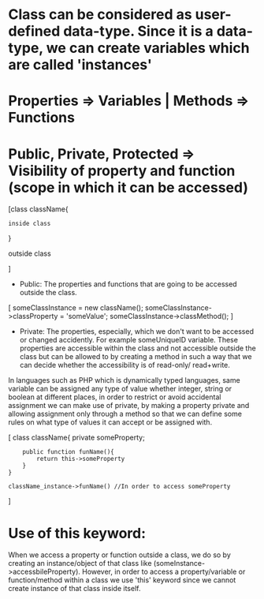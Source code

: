 # Class can be considered as user-defined data-type. Since it is a data-type, we can create variables which are called 'instances'

# Properties => Variables | Methods => Functions

# Public, Private, Protected => Visibility of property and function (scope in which it can be accessed)

[class className{

    inside class
}

outside class

]

* Public: The properties and functions that are going to be accessed outside the class.

[
someClassInstance = new className();
someClassInstance->classProperty = 'someValue';
someClassInstance->classMethod();
]

* Private:
The properties, especially, which we don't want to be accessed or changed accidently. For example someUniqueID variable. These properties are accessible within the class and not accessible outside the class but can be allowed to by creating a method in such a way that we can decide whether the accessibility is of read-only/ read+write.

In languages such as PHP which is dynamically typed languages, same variable can be assigned any type of value whether integer, string or boolean at different places, in order to restrict or avoid accidental assignment we can make use of private, by making a property private and allowing assignment only through a method so that we can define some rules on what type of values it can accept or be assigned with.


[
    class className{
        private someProperty;

        public function funName(){
            return this->someProperty
        }
    }

    className_instance->funName() //In order to access someProperty

]


# Use of this keyword:
When we access a property or function outside a class, we do so by creating an instance/object of that class like (someInstance->accessbileProperty). However, in order to access a property/variable or function/method within a class we use 'this' keyword since we cannot create instance of that class inside itself.